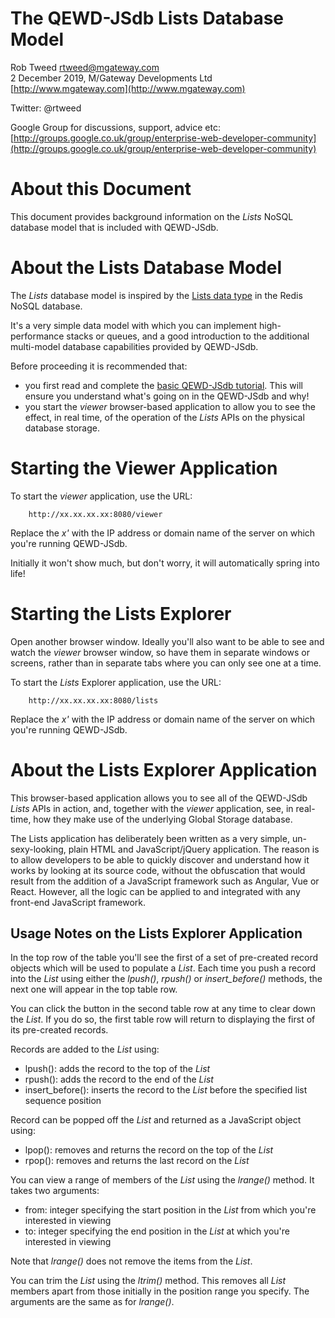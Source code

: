 # The QEWD-JSdb Lists Database Model
 
Rob Tweed <rtweed@mgateway.com>  
2 December 2019, M/Gateway Developments Ltd [http://www.mgateway.com](http://www.mgateway.com)  

Twitter: @rtweed

Google Group for discussions, support, advice etc: [http://groups.google.co.uk/group/enterprise-web-developer-community](http://groups.google.co.uk/group/enterprise-web-developer-community)

# About this Document

This document provides background information on the *Lists* NoSQL database model that
is included with QEWD-JSdb.

# About the Lists Database Model

The *Lists* database model is inspired by the [Lists data type](https://redis.io/topics/data-types)
 in the Redis NoSQL database.

It's a very simple data model with which you can implement high-performance stacks or queues,
and a good introduction to the additional multi-model database capabilities provided by QEWD-JSdb.

Before proceeding it is recommended that:

- you first read and complete the [basic QEWD-JSdb tutorial](./REPL.md).  This will ensure you 
understand what's going on in the QEWD-JSdb and why!
- you start the *viewer* browser-based application to allow you to see the effect, in real time,
of the operation of the *Lists* APIs on the physical database storage.


# Starting the Viewer Application

To start the *viewer* application, use the URL:

        http://xx.xx.xx.xx:8080/viewer

Replace the *x'* with the IP address or domain name of the server on which you're running QEWD-JSdb.

Initially it won't show much, but don't worry, it will automatically spring into life!


# Starting the Lists Explorer

Open another browser window.  Ideally you'll also want to be able to see and watch the *viewer*
browser window, so have them in separate windows or screens, rather than in separate tabs where you
can only see one at a time.

To start the *Lists* Explorer application, use the URL:

        http://xx.xx.xx.xx:8080/lists

Replace the *x'* with the IP address or domain name of the server on which you're running QEWD-JSdb.


# About the Lists Explorer Application

This browser-based application allows you to see all of the QEWD-JSdb *Lists* APIs in action, and,
together with the *viewer* application, see, in real-time, how they make use of the underlying Global Storage
database.

The Lists application has deliberately been written as a very simple, un-sexy-looking, plain HTML
and JavaScript/jQuery application.  The reason is to allow developers to be able to quickly discover
and understand how it works by looking at its source code, without the obfuscation that would result
from the addition of a JavaScript framework such as Angular, Vue or React.  However, all the logic
can be applied to and integrated with any front-end JavaScript framework.


## Usage Notes on the Lists Explorer Application

In the top row of the table you'll see the first of a set of pre-created record objects which will
be used to populate a *List*.  Each time you push a record into the *List* using either the
*lpush()*, *rpush()* or *insert_before()* methods, the next one will appear in the top table row.

You can click the button in the second table row at any time to clear down the *List*.  If you do so, 
the first table row will return to displaying the first of its pre-created records.

Records are added to the *List* using:

- lpush(): adds the record to the top of the *List*
- rpush(): adds the record to the end of the *List*
- insert_before(): inserts the record to the *List* before the specified list sequence position

Record can be popped off the *List* and returned as a JavaScript object using:

- lpop(): removes and returns the record on the top of the *List*
- rpop(): removes and returns the last record on the *List*

You can view a range of members of the *List* using the *lrange()* method.  It takes two arguments:

- from: integer specifying the start position in the *List* from which you're interested in viewing
- to: integer specifying the end position in the *List* at which you're interested in viewing

Note that *lrange()* does not remove the items from the *List*.

You can trim the *List* using the *ltrim()* method.  This removes all *List* members apart from those
initially in the position range you specify.  The arguments are the same as for *lrange()*.





